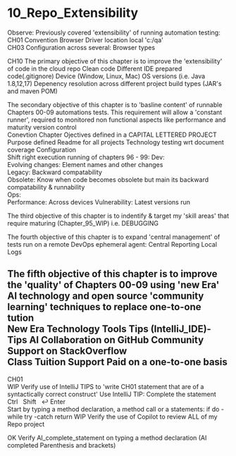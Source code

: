 # 10_Repo_Extensibility

Observe: Previously covered 'extensibility' of running automation testing:
		CH01 	Convention
				Browser Driver location local 'c:/qa'		
                CH03 	Configuration across several: 
				Browser types		
			  	
CH10
The primary objective of this chapter is to improve the 'extensibility' of code in the cloud repo
	Clean code
 		Different IDE prepared code(.gitignore)
		Device (Window, Linux, Mac)
  		OS versions (i.e. Java 1.8,12,17)
		Depenency resolution across different project build types (JAR's and maven POM)	

The secondary objective of this chapter is to 'basline content' of runnable Chapters 00-09 automations tests.
This requirement will allow a 'constant runner', required to monitored non functional aspects like performance and maturity version control  	
		Conevtion
		 		Chapter Ojectives defined in a CAPITAL LETTERED PROJECT
		 		Purpose defined Readme for all projects
		 		Technology testing wrt document coverage
		Configuration	
				Shift right execution running of chapters 96 - 99:
	 			Dev: 	
     						Evolving changes:  Element names and other changes  
     						Legacy:		   Backward compatability	
    						Obsolete:	   Know when code becomes obsolete but main its backward compatability & runnability  
	 			Ops:		
     						Performance: 	   Across devices
    						Vulnerability: 	   Latest versions run
		     
The third objective of this chapter is to indentify & target my 'skill areas' that require maturing (Chapter_95_WIP) i.e.
				DEBUGGING

The fourth objective of this chapter is to expand 'central management' of tests run on a remote DevOps ephemeral agent:
				Central Reporting
			 	Local Logs 

The fifth objective of this chapter is to improve the 'quality' of Chapters 00-09 using 'new Era' AI technology and open source 'community learning' techniques to replace one-to-one tution  
		New Era Technology
 				Tools Tips (IntelliJ_IDE)-Tips
				AI
 				Collaboration on GitHub
  				Community Support on StackOverflow 	
   			   	Class Tuition
    				Support Paid on a one-to-one basis   	   
----------------------------------------------------------------------------------------------------------------------------------------------
CH01        
WIP    Verify use of IntelliJ TIPS to 'write CH01 statement that are of a syntactically correct construct' 
	   	Use IntelliJ TIP: Complete the statement Ctrl   Shift   ↩ Enter		 	
	       			Start by typing a method declaration, a method call or a statements:
	       				if
		    			do -while
		 			try -catch
	      				return
WIP     Verify the use of Copilot to review ALL of my Repo project

    
OK     Verify AI_complete_statement on typing a method declaration (AI completed Parenthesis and brackets)

